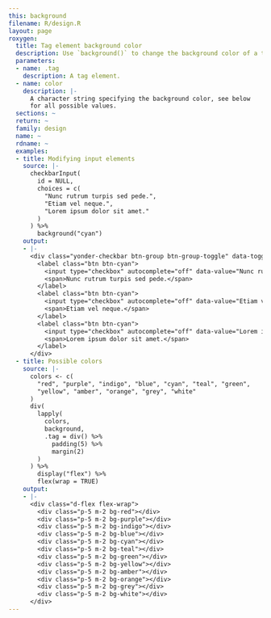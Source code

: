 ```yaml
---
this: background
filename: R/design.R
layout: page
roxygen:
  title: Tag element background color
  description: Use `background()` to change the background color of a tag element.
  parameters:
  - name: .tag
    description: A tag element.
  - name: color
    description: |-
      A character string specifying the background color, see below
      for all possible values.
  sections: ~
  return: ~
  family: design
  name: ~
  rdname: ~
  examples:
  - title: Modifying input elements
    source: |-
      checkbarInput(
        id = NULL,
        choices = c(
          "Nunc rutrum turpis sed pede.",
          "Etiam vel neque.",
          "Lorem ipsum dolor sit amet."
        )
      ) %>%
        background("cyan")
    output:
    - |-
      <div class="yonder-checkbar btn-group btn-group-toggle" data-toggle="buttons">
        <label class="btn btn-cyan">
          <input type="checkbox" autocomplete="off" data-value="Nunc rutrum turpis sed pede."/>
          <span>Nunc rutrum turpis sed pede.</span>
        </label>
        <label class="btn btn-cyan">
          <input type="checkbox" autocomplete="off" data-value="Etiam vel neque."/>
          <span>Etiam vel neque.</span>
        </label>
        <label class="btn btn-cyan">
          <input type="checkbox" autocomplete="off" data-value="Lorem ipsum dolor sit amet."/>
          <span>Lorem ipsum dolor sit amet.</span>
        </label>
      </div>
  - title: Possible colors
    source: |-
      colors <- c(
        "red", "purple", "indigo", "blue", "cyan", "teal", "green",
        "yellow", "amber", "orange", "grey", "white"
      )
      div(
        lapply(
          colors,
          background,
          .tag = div() %>%
            padding(5) %>%
            margin(2)
        )
      ) %>%
        display("flex") %>%
        flex(wrap = TRUE)
    output:
    - |-
      <div class="d-flex flex-wrap">
        <div class="p-5 m-2 bg-red"></div>
        <div class="p-5 m-2 bg-purple"></div>
        <div class="p-5 m-2 bg-indigo"></div>
        <div class="p-5 m-2 bg-blue"></div>
        <div class="p-5 m-2 bg-cyan"></div>
        <div class="p-5 m-2 bg-teal"></div>
        <div class="p-5 m-2 bg-green"></div>
        <div class="p-5 m-2 bg-yellow"></div>
        <div class="p-5 m-2 bg-amber"></div>
        <div class="p-5 m-2 bg-orange"></div>
        <div class="p-5 m-2 bg-grey"></div>
        <div class="p-5 m-2 bg-white"></div>
      </div>
---
```

